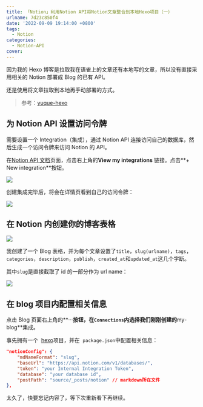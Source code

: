 ```yaml
---
title: 「Notion」利用Notion API将Notion文章整合到本地Hexo项目（一）
urlname: 7d23c850f4
date: '2022-09-09 19:14:00 +0800'
tags:
  - Notion
categories:
  - Notion-API
cover:
---
```


因为我的 Hexo 博客是拉取我在语雀上的文章还有本地写的文章，所以没有直接采用相关的 Notion 部署成 Blog 的已有 API。

还是使用将文章拉取到本地再手动部署的方式。

> 参考：[yuque-hexo](https://github.com/x-cold/yuque-hexo)

## **为 Notion API 设置访问令牌**

需要设置一个 Integration（集成），通过 Notion API 连接访问自己的数据库，然后生成一个访问令牌来访问 Notion 的 API。

在[Notion API 文档](https://developers.notion.com/reference/intro)页面，点击右上角的**View my integrations** 链接。点击**+ New integration**按钮。

![](https://i.postimg.cc/xd0zGHgm/2022-09-10-20-16-22.png)

创建集成完毕后，将会在详情页看到自己的访问令牌：

![](https://i.postimg.cc/BQ7h8Sg4/2022-09-10-20-17-28.png)

## 在 Notion 内创建你的博客表格

![](https://i.postimg.cc/zX4CZV7b/2022-09-10-20-20-05.png)

我创建了一个 Blog 表格，并为每个文章设置了`title`，`slug(urlname)`，`tags`，`categories`，`description`，`publish`，`created_at`和`updated_at`这几个字断。

其中`slug`是直接截取了 id 的一部分作为 url name：

![](https://i.postimg.cc/HxW545YK/2022-09-10-20-23-53.png)

## 在 blog 项目内配置相关信息

点击 Blog 页面右上角的**···**按钮，在`Connections`内选择我们刚刚创建的**my-blog**集成。

事先拥有一个  [hexo](https://github.com/hexojs/hexo)项目，并在  `package.json`中配置相关信息：

```json
"notionConfig": {
    "mdNameFormat": "slug",
    "baseUrl": "https://api.notion.com/v1/databases/",
    "token": "your Internal Integration Token",
    "database": "your database id",
    "postPath": "source/_posts/notion" // markdown所在文件
},
```

太久了，快要忘记内容了，等下次重新看下再继续。
